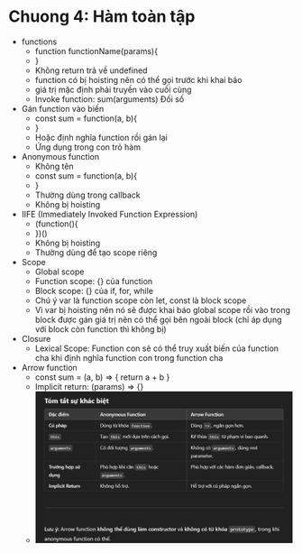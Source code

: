 # Chuong 4: Hàm toàn tập

- functions
  - function functionName(params){
  - }
  - Không return trả về undefined
  - function có bị hoisting nên có thể gọi trước khi khai báo
  - giá trị mặc định phải truyền vào cuối cùng
  - Invoke function: sum(arguments) Đối số
- Gán function vào biến
  - const sum = function(a, b){
  - }
  - Hoặc định nghĩa function rồi gán lại
  - Ứng dụng trong con trỏ hàm
- Anonymous function
  - Không tên
  - const sum = function(a, b){
  - }
  - Thường dùng trong callback
  - Không bị hoisting
- IIFE (Immediately Invoked Function Expression)
  - (function(){
  - })()
  - Không bị hoisting
  - Thường dùng để tạo scope riêng
- Scope
  - Global scope
  - Function scope: {} của function
  - Block scope: {} của if, for, while
  - Chú ý var là function scope còn let, const là block scope
  - Vì var bị hoisting nên nó sẽ được khai báo global scope rồi vào trong block được gán giá trị nên có thể gọi bên ngoài block (chỉ áp dụng với block còn function thì không bị)
- Closure
  - Lexical Scope: Function con sẽ có thể truy xuất biến của function cha khi định nghĩa function con trong function cha
- Arrow function
  - const sum = (a, b) => { return a + b }
  - Implicit return: (params) => {}
  - ![alt text](image-1.png)
